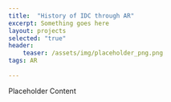 ```yaml
---
title:  "History of IDC through AR"
excerpt: Something goes here
layout: projects   
selected: "true"
header:
    teaser: /assets/img/placeholder_png.png
tags: AR 
    
---
```


Placeholder Content
